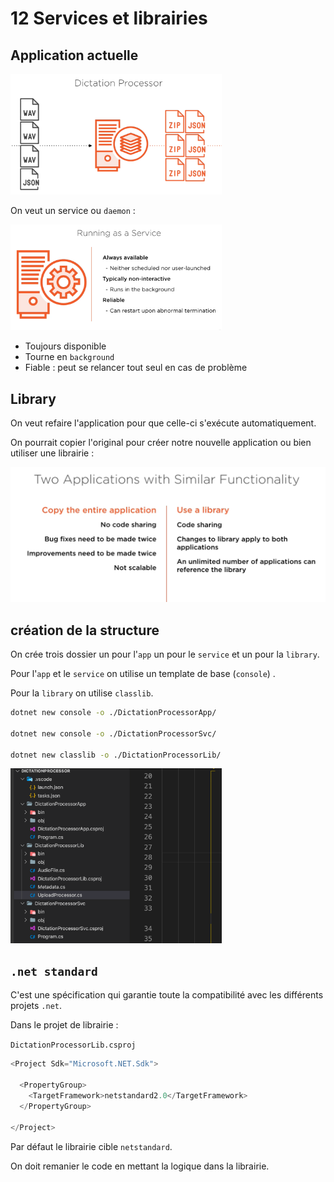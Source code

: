 # 12 Services et librairies

## Application actuelle

<img src="assets/Screenshot2020-10-25at07.56.26.png" alt="Screenshot 2020-10-25 at 07.56.26" style="zoom: 33%;" />

On veut un service ou `daemon` :

<img src="assets/Screenshot2020-10-25at07.59.44.png" alt="Screenshot 2020-10-25 at 07.59.44" style="zoom:33%;" />

- Toujours disponible
- Tourne en `background`
- Fiable : peut se relancer tout seul en cas de problème

## Library

On veut refaire l'application pour que celle-ci s'exécute automatiquement.

On pourrait copier l'original pour créer notre nouvelle application ou bien utiliser une librairie :

<img src="assets/Screenshot2020-10-19at17.13.01.png" alt="Screenshot 2020-10-19 at 17.13.01" style="zoom:50%;" />

## création de la structure

On crée trois dossier un pour l'`app` un pour le `service` et un pour la `library`.

Pour l'`app` et le `service` on utilise un template de base (`console`) .

Pour la `library` on utilise `classlib`.

```bash
dotnet new console -o ./DictationProcessorApp/

dotnet new console -o ./DictationProcessorSvc/

dotnet new classlib -o ./DictationProcessorLib/
```

<img src="assets/Screenshot2020-10-25at15.49.16.png" alt="Screenshot 2020-10-25 at 15.49.16" style="zoom:33%;" />

## `.net standard`

C'est une spécification qui garantie toute la compatibilité avec les différents projets `.net`.

Dans le projet de librairie :

`DictationProcessorLib.csproj`

```csharp
<Project Sdk="Microsoft.NET.Sdk">

  <PropertyGroup>
    <TargetFramework>netstandard2.0</TargetFramework>
  </PropertyGroup>

</Project>
```

Par défaut le librairie cible `netstandard`.

On doit remanier le code en mettant la logique dans la librairie.
